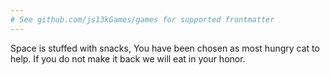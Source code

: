 ```yaml
---
# See github.com/js13kGames/games for supported frontmatter
---
```

Space is stuffed with snacks, You have been chosen as most hungry cat to help. If you do not make it back we will eat in your honor.